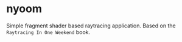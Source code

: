 # nyoom

Simple fragment shader based raytracing application.
Based on the `Raytracing In One Weekend` book.
